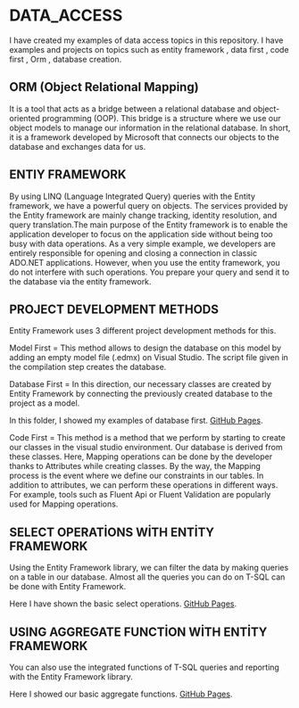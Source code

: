 # DATA_ACCESS
I have created my examples of data access topics in this repository. I have examples and projects on topics such as entity framework , data first , code first , Orm , database creation.

## ORM (Object Relational Mapping)
It is a tool that acts as a bridge between a relational database and object-oriented programming (OOP). This bridge is a structure where we use our object models to manage our information in the relational database. In short, it is a framework developed by Microsoft that connects our objects to the database and exchanges data for us.

## ENTIY FRAMEWORK
By using LINQ (Language Integrated Query) queries with the Entity framework, we have a powerful query on objects. The services provided by the Entity framework are mainly change tracking, identity resolution, and query translation.The main purpose of the Entity framework is to enable the application developer to focus on the application side without being too busy with data operations. As a very simple example, we developers are entirely responsible for opening and closing a connection in classic ADO.NET applications. However, when you use the entity framework, you do not interfere with such operations. You prepare your query and send it to the database via the entity framework.

## PROJECT DEVELOPMENT METHODS

Entity Framework uses 3 different project development methods for this.

Model First = This method allows to design the database on this model by adding an empty model file (.edmx) on Visual Studio. The script file given in the compilation step creates the database.

Database First = In this direction, our necessary classes are created by Entity Framework by connecting the previously created database to the project as a model.

In this folder, I showed my examples of database first. [GitHub Pages](https://github.com/oguzhanKomcu/DATA_ACCESS/tree/master/DB_First).

Code First =  This method is a method that we perform by starting to create our classes in the visual studio environment. Our database is derived from these classes. Here, Mapping operations can be done by the developer thanks to Attributes while creating classes. By the way, the Mapping process is the event where we define our constraints in our tables. In addition to attributes, we can perform these operations in different ways. For example, tools such as Fluent Api or Fluent Validation are popularly used for Mapping operations.

## SELECT OPERATİONS WİTH ENTİTY FRAMEWORK
Using the Entity Framework library, we can filter the data by making queries on a table in our database. Almost all the queries you can do on T-SQL can be done with Entity Framework. 

Here I have shown the basic select operations. [GitHub Pages](https://github.com/oguzhanKomcu/DATA_ACCESS/blob/master/DB_First/Linq_To_Queries.cs).

## USING AGGREGATE FUNCTİON WİTH ENTİTY FRAMEWORK
You can also use the integrated functions of T-SQL queries and reporting with the Entity Framework library.

Here I showed our basic aggregate functions. [GitHub Pages](https://github.com/oguzhanKomcu/DATA_ACCESS/blob/master/DB_First/Linq_Aggregate_Function_Examples.cs).


